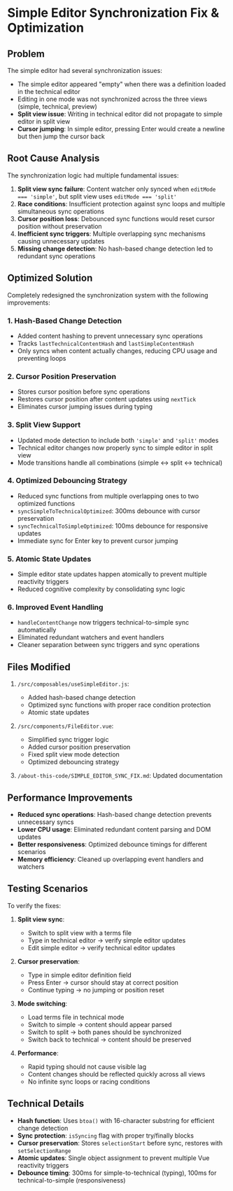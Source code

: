 # Simple Editor Synchronization Fix & Optimization

## Problem

The simple editor had several synchronization issues:

- The simple editor appeared "empty" when there was a definition loaded in the technical editor
- Editing in one mode was not synchronized across the three views (simple, technical, preview)
- **Split view issue**: Writing in technical editor did not propagate to simple editor in split view
- **Cursor jumping**: In simple editor, pressing Enter would create a newline but then jump the cursor back

## Root Cause Analysis

The synchronization logic had multiple fundamental issues:

1. **Split view sync failure**: Content watcher only synced when `editMode === 'simple'`, but split view uses `editMode === 'split'`
2. **Race conditions**: Insufficient protection against sync loops and multiple simultaneous sync operations
3. **Cursor position loss**: Debounced sync functions would reset cursor position without preservation
4. **Inefficient sync triggers**: Multiple overlapping sync mechanisms causing unnecessary updates
5. **Missing change detection**: No hash-based change detection led to redundant sync operations

## Optimized Solution

Completely redesigned the synchronization system with the following improvements:

### 1. Hash-Based Change Detection

- Added content hashing to prevent unnecessary sync operations
- Tracks `lastTechnicalContentHash` and `lastSimpleContentHash`
- Only syncs when content actually changes, reducing CPU usage and preventing loops

### 2. Cursor Position Preservation

- Stores cursor position before sync operations
- Restores cursor position after content updates using `nextTick`
- Eliminates cursor jumping issues during typing

### 3. Split View Support

- Updated mode detection to include both `'simple'` and `'split'` modes
- Technical editor changes now properly sync to simple editor in split view
- Mode transitions handle all combinations (simple ↔ split ↔ technical)

### 4. Optimized Debouncing Strategy

- Reduced sync functions from multiple overlapping ones to two optimized functions
- `syncSimpleToTechnicalOptimized`: 300ms debounce with cursor preservation
- `syncTechnicalToSimpleOptimized`: 100ms debounce for responsive updates
- Immediate sync for Enter key to prevent cursor jumping

### 5. Atomic State Updates

- Simple editor state updates happen atomically to prevent multiple reactivity triggers
- Reduced cognitive complexity by consolidating sync logic

### 6. Improved Event Handling

- `handleContentChange` now triggers technical-to-simple sync automatically
- Eliminated redundant watchers and event handlers
- Cleaner separation between sync triggers and sync operations

## Files Modified

1. `/src/composables/useSimpleEditor.js`:
   - Added hash-based change detection
   - Optimized sync functions with proper race condition protection
   - Atomic state updates

2. `/src/components/FileEditor.vue`:
   - Simplified sync trigger logic
   - Added cursor position preservation
   - Fixed split view mode detection
   - Optimized debouncing strategy

3. `/about-this-code/SIMPLE_EDITOR_SYNC_FIX.md`: Updated documentation

## Performance Improvements

- **Reduced sync operations**: Hash-based change detection prevents unnecessary syncs
- **Lower CPU usage**: Eliminated redundant content parsing and DOM updates
- **Better responsiveness**: Optimized debounce timings for different scenarios
- **Memory efficiency**: Cleaned up overlapping event handlers and watchers

## Testing Scenarios

To verify the fixes:

1. **Split view sync**:
   - Switch to split view with a terms file
   - Type in technical editor → verify simple editor updates
   - Edit simple editor → verify technical editor updates

2. **Cursor preservation**:
   - Type in simple editor definition field
   - Press Enter → cursor should stay at correct position
   - Continue typing → no jumping or position reset

3. **Mode switching**:
   - Load terms file in technical mode
   - Switch to simple → content should appear parsed
   - Switch to split → both panes should be synchronized
   - Switch back to technical → content should be preserved

4. **Performance**:
   - Rapid typing should not cause visible lag
   - Content changes should be reflected quickly across all views
   - No infinite sync loops or racing conditions

## Technical Details

- **Hash function**: Uses `btoa()` with 16-character substring for efficient change detection
- **Sync protection**: `isSyncing` flag with proper try/finally blocks
- **Cursor preservation**: Stores `selectionStart` before sync, restores with `setSelectionRange`
- **Atomic updates**: Single object assignment to prevent multiple Vue reactivity triggers
- **Debounce timing**: 300ms for simple-to-technical (typing), 100ms for technical-to-simple (responsiveness)
